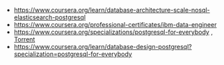 - https://www.coursera.org/learn/database-architecture-scale-nosql-elasticsearch-postgresql
- https://www.coursera.org/professional-certificates/ibm-data-engineer
- https://www.coursera.org/specializations/postgresql-for-everybody , [Torrent](https://thepiratebay.org/search.php?q=PostgreSQL+for+Everybody&all=on&search=Pirate+Search&page=0&orderby=)
- https://www.coursera.org/learn/database-design-postgresql?specialization=postgresql-for-everybody
